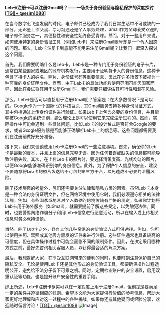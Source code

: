 **Leb卡注册卡可以注册Gmail吗？——一场关于身份验证与隐私保护的深度探讨[[TG💪+ @esim1088](https://t.me/s/esim1088)]**

在当今数字化飞速发展的时代，电子邮件已经成为了我们日常生活中不可或缺的一部分。无论是工作交流、学习沟通还是个人事务处理，Gmail作为全球最受欢迎的电子邮件服务之一，其便捷性和安全性始终备受青睐。然而，对于一些用户来说，如何使用特定的身份验证工具（例如Leb卡）来注册Gmail账号却是一个令人困惑的问题。那么，Leb卡注册卡到底能不能用来注册Gmail呢？让我们一起深入探讨这个问题。

首先，我们需要明确什么是Leb卡。Leb卡是一种专门用于身份验证的电子卡片，通常由某些国家或地区的政府机构发行，主要用于证明持卡人的身份信息。这种卡包含了持卡人的姓名、照片、身份证号码等重要信息，因此在许多场景下被视为一种可靠的身份证明文件。然而，由于Leb卡的具体功能和使用范围可能因国家而异，因此在尝试将其用于注册Gmail时，我们需要仔细评估其可行性和潜在风险。

那么，Leb卡是否可以直接用于注册Gmail呢？答案是：在大多数情况下是可以的。Google作为一个国际化的科技巨头，其Gmail服务支持多种身份验证方式，其中包括通过上传身份证件进行验证。如果Leb卡上包含必要的身份信息，并且能够被Google的系统识别，那么理论上是可以使用它来完成注册过程的。然而，实际操作中可能会遇到一些具体问题，比如Leb卡的设计格式是否符合Google的要求，或者Google服务器是否能够正确解析Leb卡上的信息等。这些问题都需要我们在注册前做好充分准备。

接下来，我们来谈谈使用Leb卡注册Gmail的一些注意事项。首先，确保你的Leb卡是最新的版本，并且上面的信息完整无误。因为任何错误或缺失的信息都可能导致注册失败。其次，在上传Leb卡的照片时，要选择清晰度高、光线均匀的图片，以便Google能够准确识别你的身份信息。此外，为了保护个人信息的安全，建议不要随意将Leb卡的照片发送给不可信的第三方平台，以免造成不必要的泄露风险。

除了技术层面的考量外，我们还需要关注法律和隐私方面的因素。虽然Leb卡本身是一种合法的身份证明文件，但在网络环境中使用它时，我们必须遵守相关的法律法规。例如，有些国家或地区对个人数据的跨境传输有严格的规定，如果你计划将Leb卡用于海外服务（如Gmail），就需要提前了解这些规定，以免触犯法律。同时，也要警惕网络诈骗分子利用Leb卡信息进行恶意活动，所以在输入或上传相关信息时务必保持谨慎。

当然，除了Leb卡之外，还有其他几种常见的身份验证方式可供选择。例如，你可以使用护照、驾照或其他官方颁发的证件来进行注册。这些证件通常也具备较高的可信度，但在具体操作过程中可能会面临不同的限制条件。因此，在决定采用哪种方式之前，最好先咨询相关客服人员，以获得最合适的解决方案。

最后，我想提醒大家，在享受互联网带来的便利的同时，也要时刻注意保护自己的隐私安全。无论是使用Leb卡还是其他形式的身份验证工具，都要确保操作过程透明公开，避免给不法分子留下可乘之机。同时，定期检查账户的安全设置，启用双重认证等功能，也是提升账户安全性的重要手段。

综上所述，Leb卡注册卡确实可以在一定程度上用于注册Gmail，但前提是要满足一定的条件并遵循相应的规则。希望本文能为大家提供有价值的参考信息，帮助大家更好地理解和应对这一过程中的各种挑战。如果你还有其他疑问或经验分享，欢迎随时留言讨论！[[TG💪+ @esim1088](https://t.me/s/esim1088) ![Image](https://i.postimg.cc/4NQfJmqS/Snipaste-2025-05-13-00-14-12.png)]